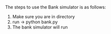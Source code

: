 The steps to use the Bank simulator is as follows:
1. Make sure you are in directory
2. run -> python bank.py
3. The bank simulator will run
